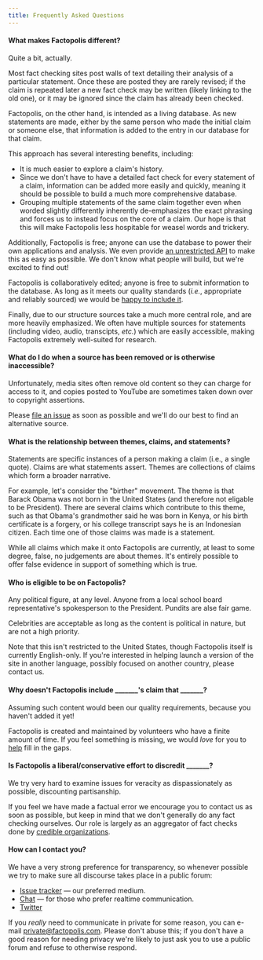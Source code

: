 ```yaml
---
title: Frequently Asked Questions
---
```


#### What makes Factopolis different?

Quite a bit, actually.

Most fact checking sites post walls of text detailing their analysis of a particular statement. Once these are posted they are rarely revised; if the claim is repeated later a new fact check may be written (likely linking to the old one), or it may be ignored since the claim has already been checked.

Factopolis, on the other hand, is intended as a living database. As new statements are made, either by the same person who made the initial claim or someone else, that information is added to the entry in our database for that claim.

This approach has several interesting benefits, including:

* It is much easier to explore a claim's history.
* Since we don't have to have a detailed fact check for every statement of a claim, information can be added more easily and quickly, meaning it should be possible to build a much more comprehensive database.
* Grouping multiple statements of the same claim together even when worded slightly differently inherently de-emphasizes the exact phrasing and forces us to instead focus on the core of a claim. Our hope is that this will make Factopolis less hospitable for weasel words and trickery.

Additionally, Factopolis is free; anyone can use the database to power their own applications and analysis. We even provide [an unrestricted API](/api) to make this as easy as possible. We don't know what people will build, but we're excited to find out!

Factopolis is collaboratively edited; anyone is free to submit information to the database. As long as it meets our quality standards (*i.e.*, appropriate and reliably sourced) we would be [happy to include it](/contributing).

Finally, due to our structure sources take a much more central role, and are more heavily emphasized. We often have multiple sources for statements (including video, audio, transcipts, *etc.*) which are easily accessible, making Factopolis extremely well-suited for research.

#### What do I do when a source has been removed or is otherwise inaccessible?

Unfortunately, media sites often remove old content so they can charge for access to it, and copies posted to YouTube are sometimes taken down over to copyright assertions.

Please [file an issue](https://github.com/factopolis/factopolis/issues) as soon as possible and we'll do our best to find an alternative source.

#### What is the relationship between themes, claims, and statements?

Statements are specific instances of a person making a claim (i.e., a
single quote). Claims are what statements assert. Themes are collections
of claims which form a broader narrative.

For example, let's consider the "birther" movement. The theme is that
Barack Obama was not born in the United States (and therefore not
eligable to be President). There are several claims which contribute to
this theme, such as that Obama's grandmother said he was born in Kenya,
or his birth certificate is a forgery, or his college transcript says
he is an Indonesian citizen. Each time one of those claims was made is
a statement.

While all claims which make it onto Factopolis are currently, at least
to some degree, false, no judgements are about themes. It's entirely
possible to offer false evidence in support of something which is true.

#### Who is eligible to be on Factopolis?

Any political figure, at any level. Anyone from a local school board
representative's spokesperson to the President. Pundits are alse fair
game.

Celebrities are acceptable as long as the content is political in
nature, but are not a high priority.

Note that this isn't restricted to the United States, though Factopolis
itself is currently English-only. If you're interested in helping
launch a version of the site in another language, possibly focused on
another country, please contact us.

#### Why doesn't Factopolis include _______'s claim that _______?

Assuming such content would been our quality requirements, because you
haven't added it yet!

Factopolis is created and maintained by volunteers who have a finite
amount of time. If you feel something is missing, we would *love* for
you to [help](/contributing) fill in the gaps.

#### Is Factopolis a liberal/conservative effort to discredit _______?

We try very hard to examine issues for veracity as dispassionately as possible, discounting partisanship.

If you feel we have made a factual error we encourage you to contact us as soon as possible, but keep in mind that we don't generally do any fact checking ourselves. Our role is largely as an aggregator of fact checks done by [credible organizations](/checker).

#### How can I contact you?

We have a very strong preference for transparency, so whenever possible we try to make sure all discourse takes place in a public forum:

* [Issue tracker](https://github.com/factopolis/factopolis/issues) — our preferred medium.
* [Chat](https://gitter.im/factopolis/) — for those who prefer realtime communication.
* [Twitter](https://twitter.com/factopolisdb)

If you *really* need to communicate in private for some reason, you can e-mail [private@factopolis.com](mailto:private@factopolis.com). Please don't abuse this; if you don't have a good reason for needing privacy we're likely to just ask you to use a public forum and refuse to otherwise respond.
